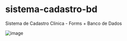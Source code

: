 # sistema-cadastro-bd
Sistema de Cadastro Clinica - Forms + Banco de Dados

![image](https://user-images.githubusercontent.com/106198134/194962857-afc9d978-d7c4-44df-b060-96dc996f1db6.png)


